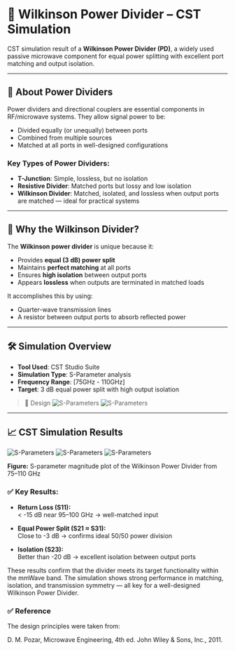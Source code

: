 # 🔀 Wilkinson Power Divider – CST Simulation

CST simulation result of a **Wilkinson Power Divider (PD)**, a widely used passive microwave component for equal power splitting with excellent port matching and output isolation.

---

## 📘 About Power Dividers

Power dividers and directional couplers are essential components in RF/microwave systems. They allow signal power to be:
- Divided equally (or unequally) between ports
- Combined from multiple sources
- Matched at all ports in well-designed configurations

### Key Types of Power Dividers:
- **T-Junction**: Simple, lossless, but no isolation
- **Resistive Divider**: Matched ports but lossy and low isolation
- **Wilkinson Divider**: Matched, isolated, and lossless when output ports are matched — ideal for practical systems

---

## 🧠 Why the Wilkinson Divider?

The **Wilkinson power divider** is unique because it:
- Provides **equal (3 dB) power split**
- Maintains **perfect matching** at all ports
- Ensures **high isolation** between output ports
- Appears **lossless** when outputs are terminated in matched loads

It accomplishes this by using:
- Quarter-wave transmission lines
- A resistor between output ports to absorb reflected power

---

## 🛠️ Simulation Overview

- **Tool Used**: CST Studio Suite
- **Simulation Type**: S-Parameter analysis
- **Frequency Range**: [75GHz - 110GHz]
- **Target**: 3 dB equal power split with high output isolation

> 📌 Design
![S-Parameters](./6bb71a1f-a488-45df-a6e6-9efbbdc6f85a.png)
![S-Parameters](./6bb71a1f-a488-45df-a6e6-9efbbdc6f85a.png)
---

## 📈 CST Simulation Results

![S-Parameters](./6bb71a1f-a488-45df-a6e6-9efbbdc6f85a.png)
![S-Parameters](./6bb71a1f-a488-45df-a6e6-9efbbdc6f85a.png)
![S-Parameters](./6bb71a1f-a488-45df-a6e6-9efbbdc6f85a.png)

**Figure:** S-parameter magnitude plot of the Wilkinson Power Divider from 75–110 GHz

### ✅ Key Results:

- **Return Loss (S11):**  
  < -15 dB near 95–100 GHz → well-matched input

- **Equal Power Split (S21 ≈ S31):**  
  Close to -3 dB → confirms ideal 50/50 power division

- **Isolation (S23):**  
  Better than -20 dB → excellent isolation between output ports

These results confirm that the divider meets its target functionality within the mmWave band. The simulation shows strong performance in matching, isolation, and transmission symmetry — all key for a well-designed Wilkinson Power Divider.

### ✅ Reference
The design principles were taken from:

D. M. Pozar, Microwave Engineering, 4th ed. John Wiley & Sons, Inc., 2011.
